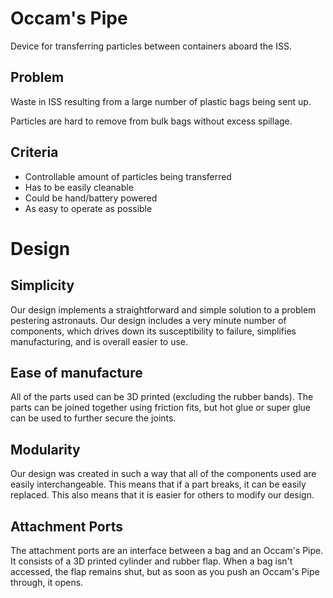 # Occam's Pipe
Device for transferring particles between containers aboard the ISS. 

## Problem

Waste in ISS resulting from a large number of plastic bags being sent up.

Particles are hard to remove from bulk bags without excess spillage.

## Criteria

- Controllable amount of particles being transferred
- Has to be easily cleanable
- Could be hand/battery powered
- As easy to operate as possible


# Design

## Simplicity

Our design implements a straightforward and simple solution to a problem pestering astronauts. Our design includes a very minute number of components, which drives down its susceptibility to failure, simplifies manufacturing, and is overall easier to use.


## Ease of manufacture

All of the parts used can be 3D printed (excluding the rubber bands). The parts can be joined together using friction fits, but hot glue or super glue can be used to further secure the joints.

## Modularity

Our design was created in such a way that all of the components used are easily interchangeable. This means that if a part breaks, it can be easily replaced. This also means that it is easier for others to modify our design.

## Attachment Ports

The attachment ports are an interface between a bag and an Occam's Pipe. It consists of a 3D printed cylinder and rubber flap. When a bag isn't accessed, the flap remains shut, but as soon as you push an Occam's Pipe through, it opens. 
